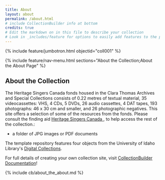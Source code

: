 ```yaml
---
title: About
layout: about
permalink: /about.html
# include CollectionBuilder info at bottom
credits: true
# Edit the markdown on in this file to describe your collection
# Look in _includes/feature for options to easily add features to the page
---
```


{% include feature/jumbotron.html objectid="coll001" %}

{% include feature/nav-menu.html sections="About the Collection;About the About Page" %}

## About the Collection

The Heritage Singers Canada fonds housed in the Clara Thomas Archives and Special Collections consists of 0.22 metres of textual material, 35 videocassettes: VHS, 4 CDs, 5 DVDs, 26 audio cassettes, 4 DAT tapes, 193 photographs: 46 x 30 cm and smaller, and 26 photographic negatives. This site offers a selection of some of the resources from the fonds. Please consult the finding aid [Heritage Singers Canada ](https://atom.library.yorku.ca/downloads/heritage-singers-canada-fonds-f0783.pdf), to help access the rest of the collection.: 


- a folder of JPG images or PDF documents

The template repository features four objects from the University of Idaho Library's [Digital Collections](https://www.lib.uidaho.edu/digital). 

For full details of creating your own collection site, visit [CollectionBuilder Documentation](https://collectionbuilder.github.io/cb-docs/)!

<!-- IMPORTANT!!! DELETE this comment and the include below when you are finished editing this page for your collection. The include below introduces about page features. They will show up on your collection's about page until you delete it.  -->
{% include cb/about_the_about.md %} 
